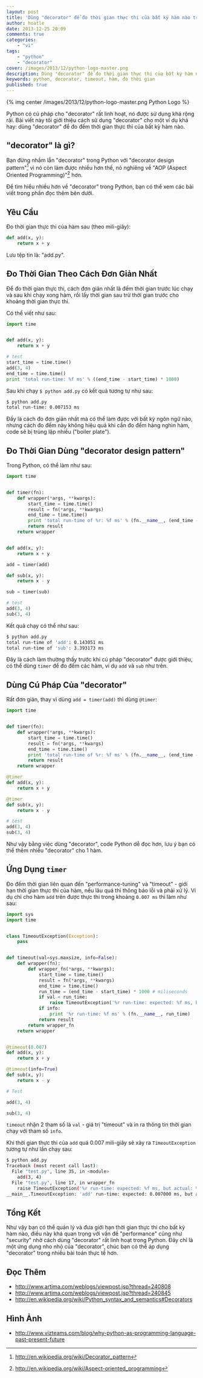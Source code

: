 ```yaml
---
layout: post
title: 'Dùng "decorator" để đo thời gian thực thi của bất kỳ hàm nào trong Python'
author: hoatle
date: 2013-12-25 20:09
comments: true
categories:
    - "vi"
tags:
    - "python"
    - "decorator"
cover: /images/2013/12/python-logo-master.png
description: Dùng "decorator" để đo thời gian thực thi của bất kỳ hàm nào trong Python
keywords: python, decorator, timeout, hàm, đo thời gian
published: true
---
```


{% img center /images/2013/12/python-logo-master.png Python Logo %}

Python có cú pháp cho "decorator" rất linh hoạt, nó được sử dụng khá rộng rãi.
Bài viết này tôi giới thiệu cách sử dụng "decorator" cho một ví dụ khá hay:
dùng "decorator" để đo đếm thời gian thực thi của bất kỳ hàm nào.

<!-- more -->

"decorator" là gì?
------------------

Bạn đừng nhầm lẫn "decorator" trong Python với "decorator design pattern"[^1]
vì nó còn làm được nhiều hơn thế, nó nghiêng về "AOP (Aspect Oriented
Programming)"[^2] hơn.

Để tìm hiểu nhiều hơn về "decorator" trong Python, bạn có thể xem các bài viết
trong phần đọc thêm bên dưới.

Yêu Cầu
-------

Đo thời gian thực thi của hàm sau (theo mili-giây):

```python
def add(x, y):
    return x + y
```

Lưu tệp tin là: "add.py".

Đo Thời Gian Theo Cách Đơn Giản Nhất
------------------------------------

Để đo thời gian thực thi, cách đơn giản nhất là đếm thời gian trước lúc chạy và
sau khi chạy xong hàm, rồi lấy thời gian sau trừ thời gian trước cho khoảng
thời gian thực thi.

Có thể viết như sau:

```python
import time


def add(x, y):
    return x + y

# test
start_time = time.time()
add(3, 4)
end_time = time.time()
print 'total run-time: %f ms' % ((end_time - start_time) * 1000)
```

Sau khi chạy `$ python add.py` có kết quả tương tự như sau:

```bash
$ python add.py
total run-time: 0.007153 ms
```

Đấy là cách đo đơn giản nhất mà có thể làm được với bất kỳ ngôn ngữ nào, nhưng
cách đo đếm này không hiệu quả khi cần đo đếm hàng nghìn hàm, code sẽ bị trùng
lặp nhiều ("boiler plate").


Đo Thời Gian Dùng "decorator design pattern"
--------------------------------------------

Trong Python, có thể làm như sau:

```python
import time


def timer(fn):
    def wrapper(*args, **kwargs):
        start_time = time.time()
        result = fn(*args, **kwargs)
        end_time = time.time()
        print 'total run-time of %r: %f ms' % (fn.__name__, (end_time - start_time) * 1000)
        return result
    return wrapper


def add(x, y):
    return x + y

add = timer(add)

def sub(x, y):
    return x - y

sub = timer(sub)

# test
add(3, 4)
sub(3, 4)
```

Kết quả chạy có thể như sau:

```bash
$ python add.py
total run-time of 'add': 0.143051 ms
total run-time of 'sub': 3.393173 ms
```

Đây là cách làm thường thấy trước khi cú pháp "decorator" được giới thiệu, có
thể dùng `timer` để đo đếm các hàm, ví dụ `add` và `sub` như trên.


Dùng Cú Pháp Của "decorator"
----------------------------

Rất đơn giản, thay vì dùng `add = timer(add)` thì dùng `@timer`:

```python
import time


def timer(fn):
    def wrapper(*args, **kwargs):
        start_time = time.time()
        result = fn(*args, **kwargs)
        end_time = time.time()
        print 'total run-time of %r: %f ms' % (fn.__name__, (end_time - start_time) * 1000)
        return result
    return wrapper

@timer
def add(x, y):
    return x + y

@timer
def sub(x, y):
    return x - y

# test
add(3, 4)
sub(3, 4)
```

Như vậy bằng việc dùng "decorator", code Python dễ đọc hơn, lưu ý bạn có thể
thêm nhiều "decorator" cho 1 hàm.


Ứng Dụng `timer`
---------------

Đo đếm thời gian liên quan đến "performance-tuning" và "timeout" - giới hạn
thời gian thực thi của hàm, nếu lâu quá thì thông báo lỗi và phải xử lý. Ví dụ
chỉ cho hàm `add` trên được thực thi trong khoảng `0.007 ms` thì làm như sau:

```python
import sys
import time


class TimeoutException(Exception):
    pass


def timeout(val=sys.maxsize, info=False):
    def wrapper(fn):
        def wrapper_fn(*args, **kwargs):
            start_time = time.time()
            result = fn(*args, **kwargs)
            end_time = time.time()
            run_time = (end_time - start_time) * 1000 # miliseconds
            if val < run_time:
                raise TimeoutException('%r run-time: expected: %f ms, but actual: %f ms' % (fn.__name__, val, run_time))
            if info:
                print '%r run-time: %f ms' % (fn.__name__, run_time)
            return result
        return wrapper_fn
    return wrapper


@timeout(0.007)
def add(x, y):
    return x + y

@timeout(info=True)
def sub(x, y):
    return x - y

# Test

add(3, 4)

sub(3, 4)
```


`timeout` nhận 2 tham số là `val` - giá trị "timeout" và in ra thông tin thời
gian chạy với tham số `info`.

Khi thời gian thực thi của `add` quá 0.007 mili-giây sẽ xảy ra
`TimeoutException` tương tự như lần chạy sau:

```bash
$ python add.py
Traceback (most recent call last):
  File "test.py", line 35, in <module>
    add(3, 4)
  File "test.py", line 17, in wrapper_fn
    raise TimeoutException('%r run-time: expected: %f ms, but actual: %f ms' % (fn.__name__, val, run_time))
__main__.TimeoutException: 'add' run-time: expected: 0.007000 ms, but actual: 0.137091 ms
```

Tổng Kết
--------

Như vậy bạn có thể quản lý và đưa giới hạn thời gian thực thi cho bất kỳ hàm
nào, điều này khá quan trọng với vấn đề "performance" cũng như "security" nhờ
cách dùng "decorator" rất linh hoạt trong Python. Đây chỉ là một ứng dụng nho
nhỏ của "decorator", chúc bạn có thể áp dụng "decorator" trong nhiều bài
toán thực tế hơn.


Đọc Thêm
--------

- http://www.artima.com/weblogs/viewpost.jsp?thread=240808
- http://www.artima.com/weblogs/viewpost.jsp?thread=240845
- http://en.wikipedia.org/wiki/Python_syntax_and_semantics#Decorators


Hình Ảnh
--------

- http://www.vizteams.com/blog/why-python-as-programming-language-past-present-future

[^1]: http://en.wikipedia.org/wiki/Decorator_pattern
[^2]: http://en.wikipedia.org/wiki/Aspect-oriented_programming
